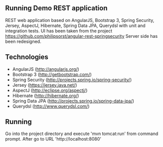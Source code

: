 Running Demo REST application
-----------------------------

REST web application based on AngularJS, Bootstrap 3, Spring Security, Jersey, AspectJ, Hibernate, Spring Data JPA, Querydsl with unit and integration tests.
UI has been taken from the project https://github.com/philipsorst/angular-rest-springsecurity
Server side has been redesigned.


Technologies
------------
* AngularJS (http://angularjs.org/)
* Bootstrap 3 (http://getbootstrap.com/)
* Spring Security (http://projects.spring.io/spring-security/)
* Jersey (https://jersey.java.net/)
* AspectJ (http://eclipse.org/aspectj/)
* Hibernate (http://hibernate.org/)
* Spring Data JPA (http://projects.spring.io/spring-data-jpa/)
* Querydsl (http://www.querydsl.com/)


Running
-------

Go into the project directory and execute 'mvn tomcat:run' from command prompt. After go to URL 'http://localhost:8080'
